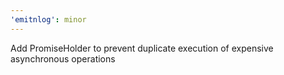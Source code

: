 ```yaml
---
'emitnlog': minor
---
```


Add PromiseHolder to prevent duplicate execution of expensive asynchronous operations
